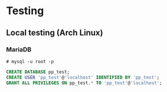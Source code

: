 # Testing

## Local testing (Arch Linux)

### MariaDB

```console
# mysql -u root -p
```

```sql
CREATE DATABASE pp_test;
CREATE USER 'pp_test'@'localhost' IDENTIFIED BY 'pp_test';
GRANT ALL PRIVILEGES ON pp_test.* TO 'pp_test'@'localhost';
```
